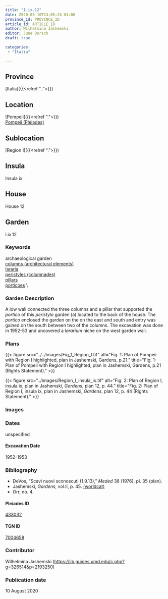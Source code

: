 ```yaml
---
title: "I.ix.12"
date: 2020-08-10T13:05:24-04:00
province_id: PROVINCE_ID
article_id: ARTICLE_ID
author: Wilhelmina Jashemski
editor: June Dorsch
draft: true

categories:
 - "Italia"

---
```


## Province

[Italia]({{<relref "..">}})

## Location

[Pompeii]({{<relref ".">}}) \
[Pompeii (Pleiades)](https://pleiades.stoa.org/places/433032)

## Sublocation

[Region I]({{<relref ".">}})

## Insula

Insula ix

## House

House 12

## Garden

I.ix.12

### Keywords

archaeological garden \
[columns (architectural elements)](http://vocab.getty.edu/page/aat/300001571) \
[lararia](http://vocab.getty.edu/page/aat/300400600) \
[peristyles (columnades)](http://vocab.getty.edu/page/aat/300004029) \
[pillars](http://vocab.getty.edu/page/aat/300264605) \
[porticoes](http://vocab.getty.edu/page/aat/300004145) \

### Garden Description

A low wall connected the three columns and a pillar that supported the *portico* of this *peristyle* garden (a) located to the back of the house. The *portico* enclosed the garden on the on the east and south and entry was gained on the south between two of the columns. The excavation was done in 1952-53 and uncovered a *lararium* niche on the west garden wall.

<!--### Maps-->

<!--
OLD WAY (DO NOT USE)
![alt_text](../../images/image_name.ext)
*CAPTION*

NEW WAY ↓↓↓↓
{{< figure src="../../images/image_name.ext" alt="ALT_TEXT" title="CAPTION" >}}
-->

### Plans

{{< figure src="../../images/Fig_1_Region_I.tif" alt="Fig. 1: Plan of Pompeii with Region I highlighted, plan in Jashemski, Gardens, p.21." title="Fig. 1: Plan of Pompeii with Region I highlighted, plan in Jashemski, Gardens, p.21 (Rights Statement)." >}}

{{< figure src="../images/Region_I_insula_ix.tif" alt="Fig. 2: Plan of Region I, insula ix, plan in Jashemski, *Gardens*, plan 12, p. 44." title="Fig. 2: Plan of Region I, insula ix, plan in Jashemski, *Gardens*, plan 12, p. 44 (Rights Statement)." >}}

### Images


### Dates

unspecified

#### Excavation Date

1952-1953

### Bibliography

* DeVos, “Scavi nuovi sconoscuti (1.9.13),” *Meded* 38 (1976), pl. 35 (plan).
* Jashemski, *Gardens*, vol.II, p. 45. [(worldcat)](http://www.worldcat.org/oclc/921816405)
* Orr, no. 4.

<!--#### Periodo ID-->

<!-- [PERIODO_ID](https://pleiades.stoa.org/places/PLEIADES_ID) -->

#### Pleiades ID

[433032](https://pleiades.stoa.org/places/433032)

#### TGN ID

[7004658](http://vocab.getty.edu/page/tgn/7004658)

### Contributor

Wilhelmina Jashemski (https://lib.guides.umd.edu/c.php?g=326514&p=2193250)

### Publication date

10 August 2020

<!--### Related articles-->

<!-- Links to other related articles. Leave blank for now -->
